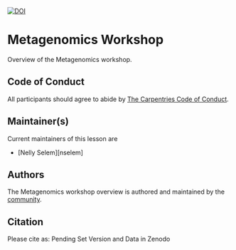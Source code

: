 [![DOI](https://zenodo.org/badge/DOI/10.5281/zenodo.3260309.svg)](https://doi.org/10.5281/zenodo.3260309)

# Metagenomics Workshop

Overview of the Metagenomics workshop. 

## Code of Conduct

All participants should agree to abide by [The Carpentries Code of Conduct](https://docs.carpentries.org/topic_folders/policies/index_coc.html).

## Maintainer(s)

Current maintainers of this lesson are

* [Nelly Selem][nselem]

## Authors

The Metagenomics workshop overview is authored and maintained by the [community](https://github.com/datacarpentry/genomics-workshop/network/members).

## Citation

Please cite as:
Pending Set Version and Data in Zenodo

